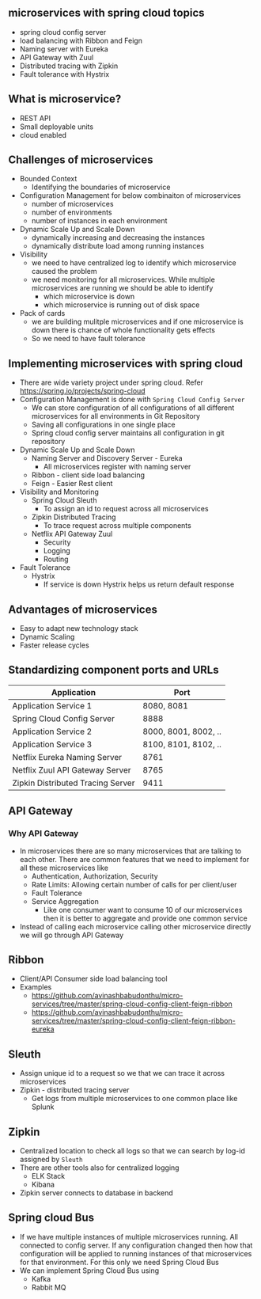 ## microservices with spring cloud topics
* spring cloud config server
* load balancing with Ribbon and Feign
* Naming server with Eureka
* API Gateway with Zuul
* Distributed tracing with Zipkin
* Fault tolerance with Hystrix

## What is microservice?
* REST API
* Small deployable units
* cloud enabled

## Challenges of microservices
* Bounded Context
	* Identifying the boundaries of microservice
* Configuration Management for below combinaiton of microservices
	* number of microservices
	* number of environments
	* number of instances in each environment
* Dynamic Scale Up and Scale Down
	* dynamically increasing and decreasing the instances
	* dynamically distribute load among running instances
* Visibility
	* we need to have centralized log to identify which microservice caused the problem
	* we need monitoring for all microservices. While multiple microservices are running we should be able to identify 
		* which microservice is down
		* which microservice is running out of disk space
* Pack of cards
	* we are building mulitple microservices and if one microservice is down there is chance of whole functionality gets effects
	* So we need to have fault tolerance

## Implementing microservices with spring cloud
* There are wide variety project under spring cloud. Refer https://spring.io/projects/spring-cloud
* Configuration Management is done with `Spring Cloud Config Server`
	* We can store configuration of all configurations of all different microservices for all environments in Git Repository
	* Saving all configurations in one single place
	* Spring cloud config server maintains all configuration in git repository
* Dynamic Scale Up and Scale Down
	* Naming Server and Discovery Server - Eureka
		* All microservices register with naming server
	* Ribbon - client side load balancing
	* Feign - Easier Rest client
* Visibility and Monitoring
	* Spring Cloud Sleuth
		* To assign an id to request across all microservices
	* Zipkin Distributed Tracing
		* To trace request across multiple components
	* Netflix API Gateway Zuul
		* Security
		* Logging
		* Routing
* Fault Tolerance
	* Hystrix
		* If service is down Hystrix helps us return default response

## Advantages of microservices
* Easy to adapt new technology stack
* Dynamic Scaling
* Faster release cycles

## Standardizing component ports and URLs
Application          				| Port
-------------------- 				| ---------------
Application Service 1         		| 8080, 8081
Spring Cloud Config Server  		| 8888
Application Service  2 				| 8000, 8001, 8002, ..
Application Service 3				| 8100, 8101, 8102, ..
Netflix Eureka Naming Server		| 8761
Netflix Zuul API Gateway Server		| 8765
Zipkin Distributed Tracing Server 	| 9411

## API Gateway
### Why API Gateway
* In microservices there are so many microservices that are talking to each other. There are common features that we need to implement for all these microservices like
	* Authentication, Authorization, Security
	* Rate Limits: Allowing certain number of calls for per client/user
	* Fault Tolerance
	* Service Aggregation
		* Like one consumer want to consume 10 of our microservices then it is better to aggregate and provide one common service
* Instead of calling each microservice calling other microservice directly we will go through API Gateway

## Ribbon
* Client/API Consumer side load balancing tool
* Examples
	* https://github.com/avinashbabudonthu/micro-services/tree/master/spring-cloud-config-client-feign-ribbon
	* https://github.com/avinashbabudonthu/micro-services/tree/master/spring-cloud-config-client-feign-ribbon-eureka
	
## Sleuth
* Assign unique id to a request so we that we can trace it across microservices
* Zipkin - distributed tracing server
	* Get logs from multiple microservices to one common place like Splunk
	
## Zipkin
* Centralized location to check all logs so that we can search by log-id assigned by `Sleuth`
* There are other tools also for centralized logging
	* ELK Stack
	* Kibana
* Zipkin server connects to database in backend

## Spring cloud Bus
* If we have multiple instances of multiple microservices running. All connected to config server. If any configuration changed then how that configuration will be applied to running instances of that microservices for that environment.  For this only we need Spring Cloud Bus
* We can implement Spring Cloud Bus using 
	* Kafka
	* Rabbit MQ